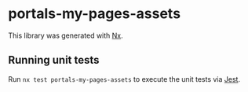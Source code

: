 # portals-my-pages-assets

This library was generated with [Nx](https://nx.dev).

## Running unit tests

Run `nx test portals-my-pages-assets` to execute the unit tests via [Jest](https://jestjs.io).
